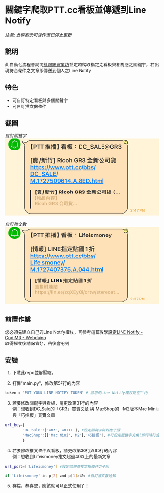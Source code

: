 <!-- 底下標籤來源參考寫法可至：https://github.com/Envoy-VC/awesome-badges#github-stats -->

<!--[](https://img.shields.io/github/stars/hsiangfeng/README-Example-Template.svg)｜![](https://img.shields.io/github/forks/hsiangfeng/README-Example-Template.svg)｜![](https://img.shields.io/github/issues-pr/hsiangfeng/README-Example-Template.svg)｜![](https://img.shields.io/github/issues/hsiangfeng/README-Example-Template.svg)-->


# 關鍵字爬取PTT.cc看板並傳遞到Line Notify

*注意: 此專案仍可運作但已停止更新*

<!--[專案封面圖](https://raw.githubusercontent.com/Hukuma0311/RPA-Demo/refs/heads/main/pic/logo.jpg)-->

## 說明

此自動化流程會訪問[批踢踢實業坊](https://www.ptt.cc/bbs/index.html)並定時爬取指定之看板與相對應之關鍵字，若出現符合條件之文章即傳送到個人之Line Notify

## 特色
* 可自訂特定看板與多個關鍵字  
* 可自訂推文數條件  
## 截圖


*自訂關鍵字*  
![自訂關鍵字](https://github.com/Hukuma0311/PTT-Crawler-Line-Notify/blob/main/screenshot/LINE_capture_749282636.426214.jpg?raw=true)

*自訂推文數*  
![自訂推文數](https://github.com/Hukuma0311/PTT-Crawler-Line-Notify/blob/main/screenshot/LINE_capture_749282645.285315.jpg?raw=true)


## 前置作業
您必須先建立自己的Line Notify權杖，可參考這篇教學[設定LINE Notify - CodiMD - Webduino](https://md.webduino.io/s/LCGRt1Jve)   
取得權杖後請保管好，稍後會用到
## 安裝

1. 下載此repo並解壓縮。 

2. 打開"main.py"，修改第57行的內容

```bash
token = "PUT YOUR LINE NOTIFY TOKEN" # 將您的Line Notify權杖貼在""內
```

3. 若要修改關鍵字與看板，請更改第31行的內容  
例：想收到DC_Sale的「GR3」買賣文章 與 MacShop的「M2版本Mac Mini」與「巧控板」買賣文章

```bash
url_buy={
        "DC_Sale":['GR3','GRIII'], #設定關鍵字與對應子版
        "MacShop":[['Mac Mini','M2'],'巧控板'], #可設定關鍵字交集(即同時符合才通知)
        } 
```

4. 若要修改推文條件與看板，請更改第36行與85行的內容  
例：想收到Lifeismoney推文超過40以上的最新文章    

```bash
url_post=['Lifeismoney'] #設定欲檢查推文樹條件之子版
```
```bash
if 'Lifeismoney' in p[2] and p[1]>40: #自訂推文數通知
```
5. 存檔，恭喜您，應該就可以正式使用了！